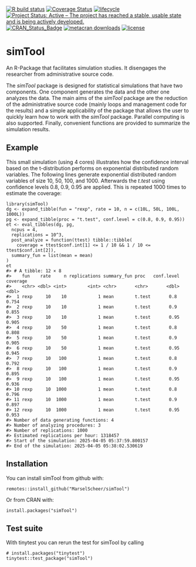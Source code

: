 <!-- README.md is generated from README.Rmd. Please edit that file -->

[![R build
status](https://github.com/MarselScheer/simTool/workflows/R-CMD-check/badge.svg)](https://github.com/MarselScheer/simTool/actions)
[![Coverage
Status](https://img.shields.io/codecov/c/github/MarselScheer/simTool/develop.svg)](https://codecov.io/github/MarselScheer/simTool?branch=develop)
[![lifecycle](https://img.shields.io/badge/lifecycle-stable-brightgreen.svg)](https://lifecycle.r-lib.org/articles/stages.html)
[![Project Status: Active – The project has reached a stable, usable
state and is being actively
developed.](https://www.repostatus.org/badges/latest/active.svg)](https://www.repostatus.org/#active)
[![CRAN\_Status\_Badge](https://www.r-pkg.org/badges/version/simTool)](https://cran.r-project.org/package=simTool)
[![metacran
downloads](https://cranlogs.r-pkg.org/badges/simTool)](https://cran.r-project.org/package=simTool)
[![license](https://img.shields.io/badge/license-GPL--3-blue.svg)](https://www.gnu.org/licenses/gpl-3.0.en.html)

# simTool

An R-Package that facilitates simulation studies. It disengages the
researcher from administrative source code.

The *simTool* package is designed for statistical simulations that have
two components. One component generates the data and the other one
analyzes the data. The main aims of the *simTool* package are the
reduction of the administrative source code (mainly loops and management
code for the results) and a simple applicability of the package that
allows the user to quickly learn how to work with the *simTool* package.
Parallel computing is also supported. Finally, convenient functions are
provided to summarize the simulation results.

## Example

This small simulation (using 4 cores) illustrates how the confidence
interval based on the t-distribution performs on exponential distributed
random variables. The following lines generate exponential distributed
random variables of size 10, 50, 100, and 1000. Afterwards the *t.test*
using confidence levels 0.8, 0.9, 0.95 are applied. This is repeated
1000 times to estimate the coverage:

    library(simTool)
    dg <- expand_tibble(fun = "rexp", rate = 10, n = c(10L, 50L, 100L, 1000L))
    pg <- expand_tibble(proc = "t.test", conf.level = c(0.8, 0.9, 0.95))
    et <- eval_tibbles(dg, pg, 
      ncpus = 4,
      replications = 10^3,
      post_analyze = function(ttest) tibble::tibble(
        coverage = ttest$conf.int[1] <= 1 / 10 && 1 / 10 <= ttest$conf.int[2]),
      summary_fun = list(mean = mean)
    )
    et
    #> # A tibble: 12 × 8
    #>    fun    rate     n replications summary_fun proc   conf.level coverage
    #>    <chr> <dbl> <int>        <int> <chr>       <chr>       <dbl>    <dbl>
    #>  1 rexp     10    10            1 mean        t.test       0.8     0.754
    #>  2 rexp     10    10            1 mean        t.test       0.9     0.855
    #>  3 rexp     10    10            1 mean        t.test       0.95    0.905
    #>  4 rexp     10    50            1 mean        t.test       0.8     0.808
    #>  5 rexp     10    50            1 mean        t.test       0.9     0.905
    #>  6 rexp     10    50            1 mean        t.test       0.95    0.945
    #>  7 rexp     10   100            1 mean        t.test       0.8     0.792
    #>  8 rexp     10   100            1 mean        t.test       0.9     0.895
    #>  9 rexp     10   100            1 mean        t.test       0.95    0.936
    #> 10 rexp     10  1000            1 mean        t.test       0.8     0.796
    #> 11 rexp     10  1000            1 mean        t.test       0.9     0.897
    #> 12 rexp     10  1000            1 mean        t.test       0.95    0.953
    #> Number of data generating functions: 4
    #> Number of analyzing procedures: 3
    #> Number of replications: 1000
    #> Estimated replications per hour: 1318457
    #> Start of the simulation: 2025-04-05 05:37:59.800157
    #> End of the simulation: 2025-04-05 05:38:02.530619

## Installation

You can install simTool from github with:

    remotes::install_github("MarselScheer/simTool")

Or from CRAN with:

    install.packages("simTool")

## Test suite

With tinytest you can rerun the test for simTool by calling

    # install.packages("tinytest")
    tinytest::test_package("simTool")
